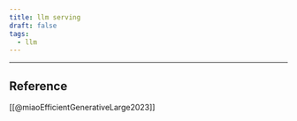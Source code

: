```yaml
---
title: llm serving
draft: false
tags:
  - llm
---
```




---
## Reference

[[@miaoEfficientGenerativeLarge2023]]